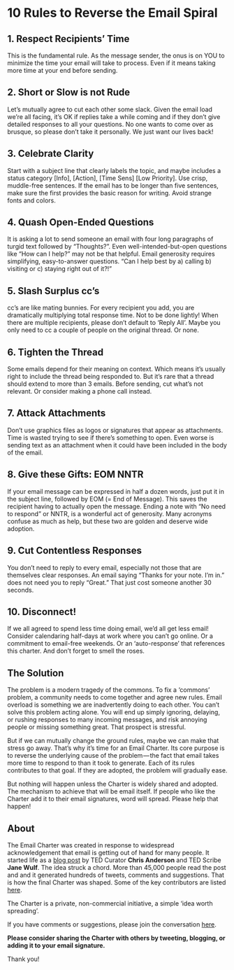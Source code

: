 # 10 Rules to Reverse the Email Spiral

## 1. Respect Recipients’ Time
This is the fundamental rule. As the message sender, the onus is on YOU to minimize the time your email will take to process. Even if it means taking more time at your end before sending.

## 2. Short or Slow is not Rude
Let’s mutually agree to cut each other some slack. Given the email load we’re all facing, it’s OK if replies take a while coming and if they don’t give detailed responses to all your questions. No one wants to come over as brusque, so please don’t take it personally. We just want our lives back!

## 3. Celebrate Clarity
Start with a subject line that clearly labels the topic, and maybe includes a status category [Info], [Action], [Time Sens] [Low Priority]. Use crisp, muddle-free sentences. If the email has to be longer than five sentences, make sure the first provides the basic reason for writing. Avoid strange fonts and colors.

## 4. Quash Open-Ended Questions
It is asking a lot to send someone an email with four long paragraphs of turgid text followed by “Thoughts?”. Even well-intended-but-open questions like “How can I help?” may not be that helpful. Email generosity requires simplifying, easy-to-answer questions. “Can I help best by a) calling b) visiting or c) staying right out of it?!”

## 5. Slash Surplus cc’s
cc’s are like mating bunnies. For every recipient you add, you are dramatically multiplying total response time. Not to be done lightly! When there are multiple recipients, please don’t default to ‘Reply All’. Maybe you only need to cc a couple of people on the original thread. Or none.

## 6. Tighten the Thread
Some emails depend for their meaning on context. Which means it’s usually right to include the thread being responded to. But it’s rare that a thread should extend to more than 3 emails. Before sending, cut what’s not relevant. Or consider making a phone call instead.

## 7. Attack Attachments
Don’t use graphics files as logos or signatures that appear as attachments. Time is wasted trying to see if there’s something to open. Even worse is sending text as an attachment when it could have been included in the body of the email.

## 8. Give these Gifts: EOM NNTR
If your email message can be expressed in half a dozen words, just put it in the subject line, followed by EOM (= End of Message). This saves the recipient having to actually open the message. Ending a note with “No need to respond” or NNTR, is a wonderful act of generosity. Many acronyms confuse as much as help, but these two are golden and deserve wide adoption.

## 9. Cut Contentless Responses
You don’t need to reply to every email, especially not those that are themselves clear responses. An email saying “Thanks for your note. I’m in.” does not need you to reply “Great.” That just cost someone another 30 seconds.

## 10. Disconnect!
If we all agreed to spend less time doing email, we’d all get less email! Consider calendaring half-days at work where you can’t go online. Or a commitment to email-free weekends. Or an ‘auto-response’ that references this charter. And don’t forget to smell the roses.

## The Solution
The problem is a modern tragedy of the commons. To fix a ‘commons’ problem, a community needs to come together and agree new rules. Email overload is something we are inadvertently doing to each other. You can’t solve this problem acting alone. You will end up simply ignoring, delaying, or rushing responses to many incoming messages, and risk annoying people or missing something great. That prospect is stressful.

But if we can mutually change the ground rules, maybe we can make that stress go away. That’s why it’s time for an Email Charter. Its core purpose is to reverse the underlying cause of the problem — the fact that email takes more time to respond to than it took to generate. Each of its rules contributes to that goal. If they are adopted, the problem will gradually ease.

But nothing will happen unless the Charter is widely shared and adopted. The mechanism to achieve that will be email itself. If people who like the Charter add it to their email signatures, word will spread. Please help that happen!

## About
The Email Charter was created in response to widespread acknowledgement that email is getting out of hand for many people. It started life as a [blog post](http://web.archive.org/web/20150315012653/http://tedchris.posthaven.com/help-create-an-email-charter)  by TED Curator **Chris Anderson** and TED Scribe **Jane Wulf**. The idea struck a chord. More than 45,000 people read the post and and it generated hundreds of tweets, comments and suggestions. That is how the final Charter was shaped. Some of the key contributors are listed [here](http://web.archive.org/web/20150315012653/http://emailcharter.org/comments.html).

The Charter is a private, non-commercial initiative, a simple ‘idea worth spreading’.

If you have comments or suggestions, please join the conversation [here](http://web.archive.org/web/20150315012653/http://tedchris.posthaven.com/help-create-an-email-charter).

**Please consider sharing the Charter with others by tweeting, blogging, or adding it to your email signature.**

Thank you!

